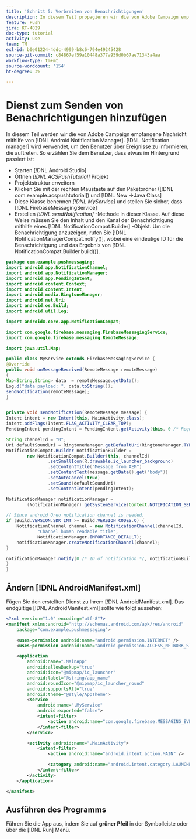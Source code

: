 ```yaml
---
title: 'Schritt 5: Verbreiten von Benachrichtigungen'
description: In diesem Teil propagieren wir die von Adobe Campaign empfangene Nachricht mithilfe von Android Notification Manager.Firebase
feature: Push
jira: KT-4829
doc-type: tutorial
activity: use
team: TM
exl-id: b0e01224-4ddc-4999-b8c6-794e49245428
source-git-commit: c84867ef59a10448a377a959d0b67ae71343a4aa
workflow-type: tm+mt
source-wordcount: '154'
ht-degree: 3%

---
```


# Dienst zum Senden von Benachrichtigungen hinzufügen

In diesem Teil werden wir die von Adobe Campaign empfangene Nachricht mithilfe von [!DNL Android Notification Manager]. [!DNL Notification manager] wird verwendet, um den Benutzer über Ereignisse zu informieren, die auftreten.
So erzählen Sie dem Benutzer, dass etwas im Hintergrund passiert ist:

* Starten [!DNL Android Studio]
* Öffnen *[!DNL ACSPushTutorial]* Projekt
* Projektstruktur erweitern
* Klicken Sie mit der rechten Maustaste auf den Paketordner ([!DNL com.example.acspushtutorial]) und [!DNL New ->Java Class]
* Diese Klasse benennen *[!DNL MyService]* und stellen Sie sicher, dass [!DNL FirebaseMessagingService]
* Erstellen *[!DNL sendNotification]* -Methode in dieser Klasse. Auf diese Weise müssen Sie den Inhalt und den Kanal der Benachrichtigung mithilfe eines [!DNL NotificationCompat.Builder] -Objekt. Um die Benachrichtigung anzuzeigen, rufen Sie [!DNL NotificationManagerCompat.notify()], wobei eine eindeutige ID für die Benachrichtigung und das Ergebnis von [!DNL NotificationCompat.Builder.build()].

<!--
Removed `{.line-numbers}` below
-->

```java
package com.example.pushmessaging;
import android.app.NotificationChannel;
import android.app.NotificationManager;
import android.app.PendingIntent;
import android.content.Context;
import android.content.Intent;
import android.media.RingtoneManager;
import android.net.Uri;
import android.os.Build;
import android.util.Log;

import androidx.core.app.NotificationCompat;

import com.google.firebase.messaging.FirebaseMessagingService;
import com.google.firebase.messaging.RemoteMessage;

import java.util.Map;

public class MyService extends FirebaseMessagingService {
@Override
public void onMessageReceived(RemoteMessage remoteMessage)
{
Map<String,String> data  = remoteMessage.getData();
Log.d("data payload: ", data.toString());
sendNotification(remoteMessage);
}


private void sendNotification(RemoteMessage message) {
Intent intent = new Intent(this, MainActivity.class);
intent.addFlags(Intent.FLAG_ACTIVITY_CLEAR_TOP);
PendingIntent pendingIntent = PendingIntent.getActivity(this, 0 /* Request code */, intent, PendingIntent.FLAG_ONE_SHOT);

String channelId = "0";
Uri defaultSoundUri = RingtoneManager.getDefaultUri(RingtoneManager.TYPE_NOTIFICATION);
NotificationCompat.Builder notificationBuilder =
        new NotificationCompat.Builder(this, channelId)
                .setSmallIcon(R.drawable.ic_launcher_background)
                .setContentTitle("Message from AEM")
                .setContentText(message.getData().get("body"))
                .setAutoCancel(true)
                .setSound(defaultSoundUri)
                .setContentIntent(pendingIntent);

NotificationManager notificationManager =
        (NotificationManager) getSystemService(Context.NOTIFICATION_SERVICE);

// Since android Oreo notification channel is needed.
if (Build.VERSION.SDK_INT >= Build.VERSION_CODES.O) {
    NotificationChannel channel = new NotificationChannel(channelId,
            "Channel human readable title",
            NotificationManager.IMPORTANCE_DEFAULT);
    notificationManager.createNotificationChannel(channel);
}

notificationManager.notify(0 /* ID of notification */, notificationBuilder.build());
}
}
```

## Ändern [!DNL AndroidManifest.xml]

Fügen Sie den erstellten Dienst zu Ihrem [!DNL AndroidManifest.xml]. Das endgültige [!DNL AndroidManifest.xml] sollte wie folgt aussehen:

<!--
Removed `{.line-numbers}` below
-->

```xml
<?xml version="1.0" encoding="utf-8"?>
<manifest xmlns:android="http://schemas.android.com/apk/res/android"
    package="com.example.pushmessaging">

    <uses-permission android:name="android.permission.INTERNET" />
    <uses-permission android:name="android.permission.ACCESS_NETWORK_STATE" />

    <application
        android:name=".MainApp"
        android:allowBackup="true"
        android:icon="@mipmap/ic_launcher"
        android:label="@string/app_name"
        android:roundIcon="@mipmap/ic_launcher_round"
        android:supportsRtl="true"
        android:theme="@style/AppTheme">
        <service
            android:name=".MyService"
            android:exported="false">
            <intent-filter>
                <action android:name="com.google.firebase.MESSAGING_EVENT" />
            </intent-filter>
        </service>

        <activity android:name=".MainActivity">
            <intent-filter>
                <action android:name="android.intent.action.MAIN" />

                <category android:name="android.intent.category.LAUNCHER" />
            </intent-filter>
        </activity>
    </application>

</manifest>
```

## Ausführen des Programms

Führen Sie die App aus, indem Sie auf **grüner Pfeil** in der Symbolleiste oder über die [!DNL Run] Menü.
